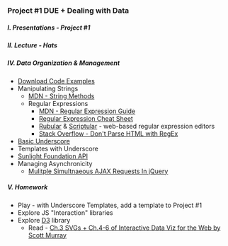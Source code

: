 ### Project #1 DUE + Dealing with Data

##### I. Presentations - Project #1

##### II. Lecture - Hats

##### IV. Data Organization & Management
* [Download Code Examples](https://dl.dropboxusercontent.com/u/9648298/WhatsUpCongress.zip)
* Manipulating Strings
	* [MDN - String Methods](https://developer.mozilla.org/en-US/docs/Web/JavaScript/Reference/Global_Objects/String/prototype#Properties)
	* Regular Expressions
		* [MDN - Regular Expression Guide](https://developer.mozilla.org/en-US/docs/Web/JavaScript/Guide/Regular_Expressions)
		* [Regular Expression Cheat Sheet](http://www.cheatography.com/davechild/cheat-sheets/regular-expressions/)
		* [Rubular](http://rubular.com/) & [Scriptular](http://scriptular.com/) - web-based regular expression editors
		* [Stack Overflow - Don't Parse HTML with RegEx](http://stackoverflow.com/questions/1732348/regex-match-open-tags-except-xhtml-self-contained-tags)
* [Basic Underscore](https://github.com/craigprotzel/Mashups/tree/master/Basic_Underscore)
* Templates with Underscore
* [Sunlight Foundation API](http://sunlightfoundation.com/api/)
* Managing Asynchronicity
	* [Mulitple Simultnaeous AJAX Requests In jQuery](http://css-tricks.com/multiple-simultaneous-ajax-requests-one-callback-jquery/)

##### V. Homework
* Play - with Underscore Templates, add a template to Project #1
* Explore JS "Interaction" libraries
* Explore [D3](http://d3js.org/) library
	* Read - [Ch.3 SVGs + Ch.4-6 of Interactive Data Viz for the Web by Scott Murray](http://chimera.labs.oreilly.com/books/1230000000345/index.html)